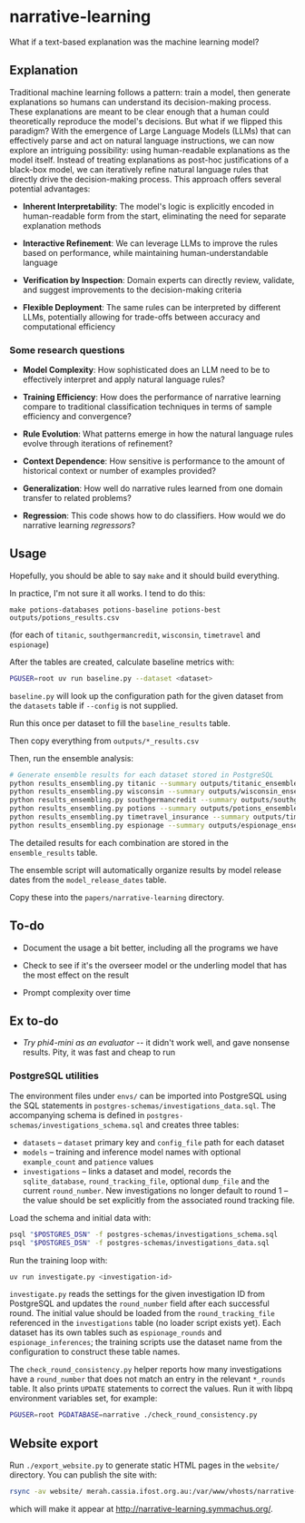 # narrative-learning

What if a text-based explanation was the machine learning model?


## Explanation

Traditional machine learning follows a pattern: train a model, then generate explanations so humans can understand its decision-making process. These explanations are meant to be clear enough that a human could theoretically reproduce the model's decisions. But what if we flipped this paradigm?
With the emergence of Large Language Models (LLMs) that can effectively parse and act on natural language instructions, we can now explore an intriguing possibility: using human-readable explanations as the model itself. Instead of treating explanations as post-hoc justifications of a black-box model, we can iteratively refine natural language rules that directly drive the decision-making process.
This approach offers several potential advantages:

- **Inherent Interpretability**: The model's logic is explicitly encoded in human-readable form from the start, eliminating the need for separate explanation methods

- **Interactive Refinement**: We can leverage LLMs to improve the rules based on performance, while maintaining human-understandable language

- **Verification by Inspection**: Domain experts can directly review, validate, and suggest improvements to the decision-making criteria

- **Flexible Deployment**: The same rules can be interpreted by different LLMs, potentially allowing for trade-offs between accuracy and computational efficiency

### Some research questions



- **Model Complexity**: How sophisticated does an LLM need to be to effectively interpret and apply natural language rules?

- **Training Efficiency**: How does the performance of narrative learning compare to traditional classification techniques in terms of sample efficiency and convergence?

- **Rule Evolution**: What patterns emerge in how the natural language rules evolve through iterations of refinement?

- **Context Dependence**: How sensitive is performance to the amount of historical context or number of examples provided?

- **Generalization**: How well do narrative rules learned from one domain transfer to related problems?

- **Regression**: This code shows how to do classifiers. How would we do narrative learning *regressors*?


## Usage

Hopefully, you should be able to say `make` and it should build everything.

In practice, I'm not sure it all works. I tend to do this:

`make potions-databases potions-baseline potions-best outputs/potions_results.csv`


(for each of `titanic`, `southgermancredit`, `wisconsin`, `timetravel` and `espionage`)

After the tables are created, calculate baseline metrics with:

```bash
PGUSER=root uv run baseline.py --dataset <dataset>
```

`baseline.py` will look up the configuration path for the given dataset from
the `datasets` table if `--config` is not supplied.

Run this once per dataset to fill the `baseline_results` table.

Then copy everything from `outputs/*_results.csv`

Then, run the ensemble analysis:

```bash
# Generate ensemble results for each dataset stored in PostgreSQL
python results_ensembling.py titanic --summary outputs/titanic_ensemble_summary.txt
python results_ensembling.py wisconsin --summary outputs/wisconsin_ensemble_summary.txt
python results_ensembling.py southgermancredit --summary outputs/southgermancredit_ensemble_summary.txt
python results_ensembling.py potions --summary outputs/potions_ensemble_summary.txt
python results_ensembling.py timetravel_insurance --summary outputs/timetravel_insurance_ensemble_summary.txt
python results_ensembling.py espionage --summary outputs/espionage_ensemble_summary.txt
```

The detailed results for each combination are stored in the `ensemble_results` table.

The ensemble script will automatically organize results by model release dates from the `model_release_dates` table.

Copy these into the `papers/narrative-learning` directory.





## To-do

- Document the usage a bit better, including all the programs we have

- Check to see if it's the overseer model or the underling model that has the most effect on the result

- Prompt complexity over time



## Ex to-do

- _Try phi4-mini as an evaluator_ -- it didn't work well, and gave nonsense results. Pity, it was 
  fast and cheap to run


### PostgreSQL utilities

The environment files under `envs/` can be imported into PostgreSQL using the
SQL statements in `postgres-schemas/investigations_data.sql`. The accompanying
schema is defined in `postgres-schemas/investigations_schema.sql` and creates
three tables:

* `datasets` – `dataset` primary key and `config_file` path for each dataset
* `models` – training and inference model names with optional `example_count`
  and `patience` values
* `investigations` – links a dataset and model, records the `sqlite_database`,
  `round_tracking_file`, optional `dump_file` and the current `round_number`.
  New investigations no longer default to round 1 – the value should be set
  explicitly from the associated round tracking file.

Load the schema and initial data with:

```bash
psql "$POSTGRES_DSN" -f postgres-schemas/investigations_schema.sql
psql "$POSTGRES_DSN" -f postgres-schemas/investigations_data.sql
```

Run the training loop with:

```bash
uv run investigate.py <investigation-id>
```

`investigate.py` reads the settings for the given investigation ID from
PostgreSQL and updates the `round_number` field after each successful round.
The initial value should be loaded from the `round_tracking_file` referenced in
the `investigations` table (no loader script exists yet).  Each dataset has its
own tables such as `espionage_rounds` and `espionage_inferences`; the training
scripts use the dataset name from the configuration to construct these table
names.

The `check_round_consistency.py` helper reports how many investigations have a
`round_number` that does not match an entry in the relevant `*_rounds` table.
It also prints `UPDATE` statements to correct the values.
Run it with libpq environment variables set, for example:

```bash
PGUSER=root PGDATABASE=narrative ./check_round_consistency.py
```

## Website export

Run `./export_website.py` to generate static HTML pages in the `website/` directory. You can publish the site with:

```bash
rsync -av website/ merah.cassia.ifost.org.au:/var/www/vhosts/narrative-learning.symmachus.org/htdocs/
```

which will make it appear at <http://narrative-learning.symmachus.org/>.

